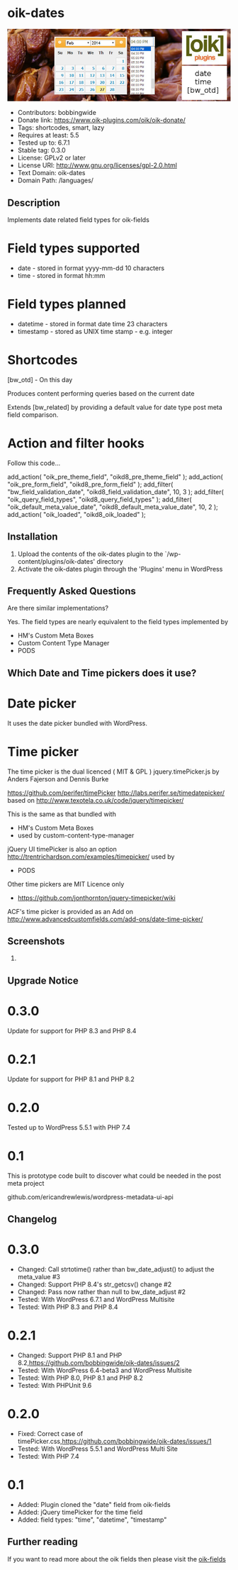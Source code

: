 # oik-dates 
![banner](assets/oik-dates-banner-772x250.jpg)
* Contributors: bobbingwide
* Donate link: https://www.oik-plugins.com/oik/oik-donate/
* Tags: shortcodes, smart, lazy
* Requires at least: 5.5
* Tested up to: 6.7.1
* Stable tag: 0.3.0
* License: GPLv2 or later
* License URI: http://www.gnu.org/licenses/gpl-2.0.html
* Text Domain: oik-dates
* Domain Path: /languages/

## Description 
Implements date related field types for oik-fields

# Field types supported 
* date      - stored in format yyyy-mm-dd    10 characters
* time      - stored in format hh:mm

# Field types planned 
* datetime  - stored in format date time     23 characters
* timestamp - stored as UNIX time stamp - e.g. integer

# Shortcodes 

[bw_otd] - On this day

Produces content performing queries based on the current date


Extends [bw_related] by providing a default value for date type post meta field comparison.

# Action and filter hooks 

Follow this code...


  add_action( "oik_pre_theme_field", "oikd8_pre_theme_field" );
  add_action( "oik_pre_form_field", "oikd8_pre_form_field" );
  add_filter( "bw_field_validation_date", "oikd8_field_validation_date", 10, 3 );
  add_filter( "oik_query_field_types", "oikd8_query_field_types" );
  add_filter( "oik_default_meta_value_date", "oikd8_default_meta_value_date", 10, 2 );
  add_action( "oik_loaded", "oikd8_oik_loaded" );




## Installation 
1. Upload the contents of the oik-dates plugin to the `/wp-content/plugins/oik-dates' directory
1. Activate the oik-dates plugin through the 'Plugins' menu in WordPress

## Frequently Asked Questions 
Are there similar implementations?

Yes. The field types are nearly equivalent to the field types implemented by
* HM's Custom Meta Boxes
* Custom Content Type Manager
* PODS

## Which Date and Time pickers does it use? 
# Date picker 
It uses the date picker bundled with WordPress.

# Time picker 

The time picker is the dual licenced ( MIT & GPL ) jquery.timePicker.js by Anders Fajerson and Dennis Burke

https://github.com/perifer/timePicker
http://labs.perifer.se/timedatepicker/
based on
http://www.texotela.co.uk/code/jquery/timepicker/


This is the same as that bundled with

* HM's Custom Meta Boxes
* used by custom-content-type-manager

jQuery UI timePicker is also an option
http://trentrichardson.com/examples/timepicker/
used by

* PODS

Other time pickers are MIT Licence only

* https://github.com/jonthornton/jquery-timepicker/wiki

ACF's time picker is provided as an Add on http://www.advancedcustomfields.com/add-ons/date-time-picker/

## Screenshots 
1.

## Upgrade Notice 
# 0.3.0 
Update for support for PHP 8.3 and PHP 8.4

# 0.2.1 
Update for support for PHP 8.1 and PHP 8.2

# 0.2.0 
Tested up to WordPress 5.5.1 with PHP 7.4

# 0.1 
This is prototype code built to discover what could be needed in the post meta project

github.com/ericandrewlewis/wordpress-metadata-ui-api


## Changelog 
# 0.3.0 
* Changed: Call strtotime() rather than bw_date_adjust() to adjust the meta_value #3
* Changed: Support PHP 8.4's str_getcsv() change #2
* Changed:  Pass now rather than null to bw_date_adjust #2
* Tested: With WordPress 6.7.1 and WordPress Multisite
* Tested: With PHP 8.3 and PHP 8.4

# 0.2.1 
* Changed: Support PHP 8.1 and PHP 8.2,https://github.com/bobbingwide/oik-dates/issues/2
* Tested: With WordPress 6.4-beta3 and WordPress Multisite
* Tested: With PHP 8.0, PHP 8.1 and PHP 8.2
* Tested: With PHPUnit 9.6

# 0.2.0 
* Fixed: Correct case of timePicker.css,https://github.com/bobbingwide/oik-dates/issues/1
* Tested: With WordPress 5.5.1 and WordPress Multi Site
* Tested: With PHP 7.4

# 0.1 
* Added: Plugin cloned the "date" field from oik-fields
* Added: jQuery timePicker for the time field
* Added: field types: "time", "datetime", "timestamp"

## Further reading 
If you want to read more about the oik fields then please visit the
[oik-fields](https://www.oik-plugins.com/oik-plugins/oik-fields)

